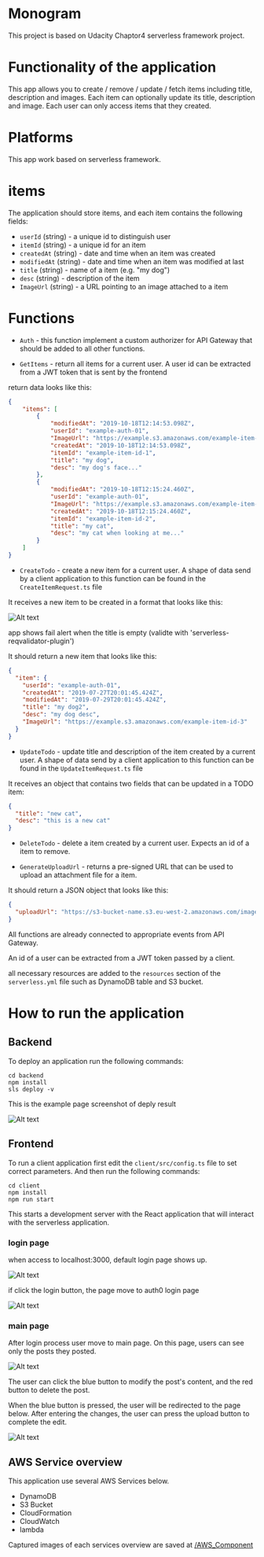 # Monogram

This project is based on Udacity Chaptor4 serverless framework project.

# Functionality of the application

This app allows you to create / remove / update / fetch items including title, description and images. Each item can optionally update its title, description and image. Each user can only access items that they created.

# Platforms

This app work based on serverless framework.

# items

The application should store items, and each item contains the following fields:
* `userId` (string) - a unique id to distinguish user
* `itemId` (string) - a unique id for an item
* `createdAt` (string) - date and time when an item was created
* `modifiedAt` (string) - date and time when an item was modified at last
* `title` (string) - name of a item (e.g. "my dog")
* `desc` (string) - description of the item
* `ImageUrl` (string) - a URL pointing to an image attached to a item

# Functions

* `Auth` - this function implement a custom authorizer for API Gateway that should be added to all other functions.

* `GetItems` - return all items for a current user. A user id can be extracted from a JWT token that is sent by the frontend

return data looks like this:

```json
{
    "items": [
        {
            "modifiedAt": "2019-10-18T12:14:53.098Z",
            "userId": "example-auth-01",
            "ImageUrl": "https://example.s3.amazonaws.com/example-item-id-1",
            "createdAt": "2019-10-18T12:14:53.098Z",
            "itemId": "example-item-id-1",
            "title": "my dog",
            "desc": "my dog's face..."
        },
        {
            "modifiedAt": "2019-10-18T12:15:24.460Z",
            "userId": "example-auth-01",
            "ImageUrl": "https://example.s3.amazonaws.com/example-item-id-2",
            "createdAt": "2019-10-18T12:15:24.460Z",
            "itemId": "example-item-id-2",
            "title": "my cat",
            "desc": "my cat when looking at me..."
        }
    ]
}
```

* `CreateTodo` - create a new item for a current user. A shape of data send by a client application to this function can be found in the `CreateItemRequest.ts` file

It receives a new item to be created in a format that looks like this:

![Alt text](images/upload_form.PNG?raw=true "upload form")

app shows fail alert when the title is empty (validte with 'serverless-reqvalidator-plugin')

It should return a new item that looks like this:

```json
{
  "item": {
    "userId": "example-auth-01",
    "createdAt": "2019-07-27T20:01:45.424Z",    
    "modifiedAt": "2019-07-29T20:01:45.424Z",
    "title": "my dog2",
    "desc": "my dog desc",
    "ImageUrl": "https://example.s3.amazonaws.com/example-item-id-3"
  }
}
```

* `UpdateTodo` - update title and description of the item created by a current user. A shape of data send by a client application to this function can be found in the `UpdateItemRequest.ts` file

It receives an object that contains two fields that can be updated in a TODO item:

```json
{
  "title": "new cat",
  "desc": "this is a new cat"
}
```

* `DeleteTodo` - delete a item created by a current user. Expects an id of a item to remove.

* `GenerateUploadUrl` - returns a pre-signed URL that can be used to upload an attachment file for a item.

It should return a JSON object that looks like this:

```json
{
  "uploadUrl": "https://s3-bucket-name.s3.eu-west-2.amazonaws.com/image.png"
}
```

All functions are already connected to appropriate events from API Gateway.

An id of a user can be extracted from a JWT token passed by a client.

all necessary resources are added to the `resources` section of the `serverless.yml` file such as DynamoDB table and S3 bucket.

# How to run the application

## Backend

To deploy an application run the following commands:

```
cd backend
npm install
sls deploy -v
```
This is the example page screenshot of deply result

![Alt text](images/deploy_success.PNG?raw=true "deploy_success")

## Frontend

To run a client application first edit the `client/src/config.ts` file to set correct parameters. And then run the following commands:

```
cd client
npm install
npm run start
```

This starts a development server with the React application that will interact with the serverless application.

### login page

when access to localhost:3000, default login page shows up.

![Alt text](images/client-login-page.PNG?raw=true "client-login-page")

if click the login button, the page move to auth0 login page

![Alt text](images/client-auth0-page.PNG?raw=true "client-auth0-page")

### main page

After login process user move to main page. On this page, users can see only the posts they posted.

![Alt text](images/client-loginUser-Homepage.PNG?raw=true "client-loginUser-Homepage")

The user can click the blue button to modify the post's content, and the red button to delete the post.

When the blue button is pressed, the user will be redirected to the page below. After entering the changes, the user can press the upload button to complete the edit.

![Alt text](images/update_page.PNG?raw=true "update_page")

## AWS Service overview

This application use several AWS Services below.

- DynamoDB
- S3 Bucket
- CloudFormation
- CloudWatch
- lambda

Captured images of each services overview are saved at [/AWS_Component](/images/AWS_Component/)







